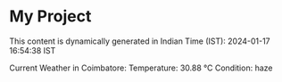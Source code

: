 # My Project

This content is dynamically generated in Indian Time (IST): 2024-01-17 16:54:38 IST


Current Weather in Coimbatore:
Temperature: 30.88 °C
Condition: haze
